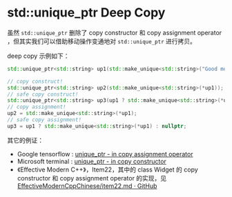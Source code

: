 # std::unique_ptr Deep Copy

虽然 `std::unique_ptr` 删除了 copy constructor 和 copy assignment operator ，但其实我们可以借助移动操作变通地对 `std::unique_ptr` 进行拷贝。

deep copy 示例如下：

```cpp
std::unique_ptr<std::string> up1(std::make_unique<std::string>("Good morning"));

// copy construct!
std::unique_ptr<std::string> up2(std::make_unique<std::string>(*up1));
// safe copy construct!
std::unique_ptr<std::string> up3(up1 ? std::make_unique<std::string>(*up1) : nullptr);
// copy assignment!
up2 = std::make_unique<std::string>(*up1);
// safe copy assignment!
up3 = up1 ? std::make_unique<std::string>(*up1) : nullptr;
```

其它的例证：

- Google tensorflow : [unique_ptr - in copy assignment operator](https://github.com/tensorflow/tensorflow/blob/3d30ef6f49285b9e08a7b3492a902c67678a94d7/tensorflow/compiler/xla/service/spmd/spmd_partitioner_util.cc#L726-L735)
- Microsoft terminal : [unique_ptr - in copy constructor](https://github.com/microsoft/terminal/blob/fb597ed304ec6eef245405c9652e9b8a029b821f/src/cascadia/TerminalApp/Pane.LayoutSizeNode.cpp#L17-L25)
- 《Effective Modern C++》，Item22，其中的 class Widget 的 copy constructor 和 copy assignment operator 的实现，见 [EffectiveModernCppChinese/item22.md · GitHub](https://github.com/kelthuzadx/EffectiveModernCppChinese/blob/master/4.SmartPointers/item22.md) 

